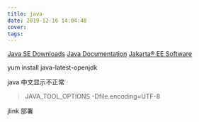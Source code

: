 ```yaml
---
title: java
date: 2019-12-16 14:04:48
cover:
tags:
---
```


<!-- more -->

[Java SE Downloads](https://www.oracle.com/java/technologies/javase-downloads.html)
[Java Documentation](https://docs.oracle.com/en/java/)
[Jakarta® EE Software](https://jakarta.ee/)

yum install java-latest-openjdk

java 中文显示不正常
> JAVA_TOOL_OPTIONS -Dfile.encoding=UTF-8

jlink 部署